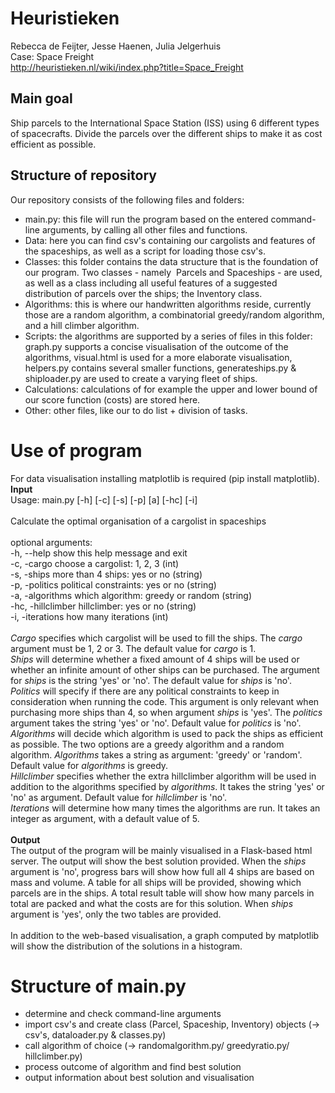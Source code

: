 # Heuristieken
Rebecca de Feijter, Jesse Haenen, Julia Jelgerhuis <br />
Case: Space Freight <br />
http://heuristieken.nl/wiki/index.php?title=Space_Freight

## Main goal
Ship parcels to the International Space Station (ISS) using 6 different types of spacecrafts.
Divide the parcels over the different ships to make it as cost efficient as possible.

## Structure of repository
Our repository consists of the following files and folders: 
* main.py: this file will run the program based on the entered command-line arguments, by calling all other files
  and functions.
* Data: here you can find csv's containing our cargolists and features of the spaceships, as well as a script 
  for loading those csv's.
* Classes: this folder contains the data structure that is the foundation of our program. Two classes - namely 
  Parcels and Spaceships - are used, as well as a class including all useful features of a suggested distribution of
  parcels over the ships; the Inventory class.
* Algorithms: this is where our handwritten algorithms reside, currently those are a random algorithm, a combinatorial greedy/random
  algorithm, and a hill climber algorithm.
* Scripts: the algorithms are supported by a series of files in this folder: graph.py supports a concise 
  visualisation of the outcome of the algorithms, visual.html is used for a more elaborate visualisation, helpers.py 
  contains several smaller functions, generateships.py & shiploader.py are used to create a varying fleet of ships.
* Calculations: calculations of for example the upper and lower bound of our score function (costs) are stored here.
* Other: other files, like our to do list + division of tasks.


# Use of program
For data visualisation installing matplotlib is required (pip install matplotlib).<br />
**Input**<br />
Usage: main.py [-h] [-c] [-s] [-p] [a] [-hc] [-i]<br />
<br />
Calculate the optimal organisation of a cargolist in spaceships<br />
<br />
optional arguments:<br />
  -h, --help            show this help message and exit<br />
  -c, -cargo            choose a cargolist: 1, 2, 3 (int)<br />
  -s, -ships            more than 4 ships: yes or no (string)<br />
  -p, -politics         political constraints: yes or no (string)<br />
  -a, -algorithms       which algorithm: greedy or random (string)<br />
  -hc, -hillclimber     hillclimber: yes or no (string)<br />
  -i, -iterations       how many iterations (int)<br />
<br />
*Cargo* specifies which cargolist will be used to fill the ships. The *cargo* argument must be 1, 2 or 3. The default value for *cargo* is 1. <br />
*Ships* will determine whether a fixed amount of 4 ships will be used or whether an infinite amount of other ships can be purchased. The argument for *ships* is the string 'yes' or 'no'. The default value for *ships* is 'no'. <br />
*Politics* will specify if there are any political constraints to keep in consideration when running the code. This argument is only relevant when purchasing more ships than 4, so when argument *ships* is 'yes'. The *politics* argument takes the string 'yes' or 'no'. Default value for *politics* is 'no'. <br />
*Algorithms* will decide which algorithm is used to pack the ships as efficient as possible. The two options are a greedy algorithm and a random algorithm. *Algorithms* takes a string as argument: 'greedy' or 'random'. Default value for *algorithms* is greedy.<br />
*Hillclimber* specifies whether the extra hillclimber algorithm will be used in addition to the algorithms specified by *algorithms*. It takes the string 'yes' or 'no' as argument. Default value for *hillclimber* is 'no'.<br />
*Iterations* will determine how many times the algorithms are run. It takes an integer as argument, with a default value of 5.<br />
<br />
**Output**<br />
The output of the program will be mainly visualised in a Flask-based html server. The output will show the best solution provided. When the *ships* argument is 'no', progress bars will show how full all 4 ships are based on mass and volume. A table for all ships will be provided, showing which parcels are in the ships. A total result table will show how many parcels in total are packed and what the costs are for this solution. When *ships* argument is 'yes', only the two tables are provided. <br />
<br />
In addition to the web-based visualisation, a graph computed by matplotlib will show the distribution of the solutions in a histogram.

# Structure of main.py
- determine and check command-line arguments
- import csv's and create class (Parcel, Spaceship, Inventory) objects (-> csv's, dataloader.py & classes.py)
- call algorithm of choice (-> randomalgorithm.py/ greedyratio.py/ hillclimber.py)
- process outcome of algorithm and find best solution
- output information about best solution and visualisation
